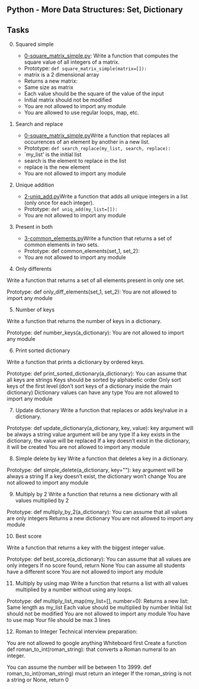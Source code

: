 ## Python - More Data Structures: Set, Dictionary

## Tasks

0. Squared simple
	- [0-square_matrix_simple.py](https://github.com/Callistus25/alx-higher_level_programming/blob/master/0x04-python-more_data_structures/0-square_matrix_simple.py): Write a function that computes the square value of all integers of a matrix.
	- Prototype: `def square_matrix_simple(matrix=[]):`
	- matrix is a 2 dimensional array
	- Returns a new matrix:
	- Same size as matrix
	- Each value should be the square of the value of the input
	- Initial matrix should not be modified
	- You are not allowed to import any module
	- You are allowed to use regular loops, map, etc.

1. Search and replace

	- [0-square_matrix_simple.py](https://github.com/Callistus25/alx-higher_level_programming/blob/master/0x04-python-more_data_structures/1-search_replace.py)Write a function that replaces all occurrences of an element by another in a new list.
	- Prototype: `def search_replace(my_list, search, replace):`
	- `my_list' is the initial list
	- search is the element to replace in the list
	- replace is the new element
	- You are not allowed to import any module

2. Unique addition
	- [2-uniq_add.py](https://github.com/Callistus25/alx-higher_level_programming/blob/master/0x04-python-more_data_structures/2-uniq_add.py)Write a function that adds all unique integers in a list (only once for each integer).
	- Prototype: `def uniq_add(my_list=[]):`
	- You are not allowed to import any module

3. Present in both
	- [3-common_elements.py](https://github.com/Callistus25/alx-higher_level_programming/blob/master/0x04-python-more_data_structures/3-common_elements.py)Write a function that returns a set of common elements in two sets.
	- Prototype: def common_elements(set_1, set_2):
	- You are not allowed to import any module

4. Only differents

Write a function that returns a set of all elements present in only one set.

Prototype: def only_diff_elements(set_1, set_2):
You are not allowed to import any module

5. Number of keys

Write a function that returns the number of keys in a dictionary.

Prototype: def number_keys(a_dictionary):
You are not allowed to import any module

6. Print sorted dictionary

Write a function that prints a dictionary by ordered keys.

Prototype: def print_sorted_dictionary(a_dictionary):
You can assume that all keys are strings
Keys should be sorted by alphabetic order
Only sort keys of the first level (don’t sort keys of a dictionary inside the main dictionary)
Dictionary values can have any type
You are not allowed to import any module

7. Update dictionary
Write a function that replaces or adds key/value in a dictionary.

Prototype: def update_dictionary(a_dictionary, key, value):
key argument will be always a string
value argument will be any type
If a key exists in the dictionary, the value will be replaced
If a key doesn’t exist in the dictionary, it will be created
You are not allowed to import any module

8. Simple delete by key
Write a function that deletes a key in a dictionary.

Prototype: def simple_delete(a_dictionary, key=""):
key argument will be always a string
If a key doesn’t exist, the dictionary won’t change
You are not allowed to import any module

9. Multiply by 2
Write a function that returns a new dictionary with all values multiplied by 2

Prototype: def multiply_by_2(a_dictionary):
You can assume that all values are only integers
Returns a new dictionary
You are not allowed to import any module

10. Best score

Write a function that returns a key with the biggest integer value.

Prototype: def best_score(a_dictionary):
You can assume that all values are only integers
If no score found, return None
You can assume all students have a different score
You are not allowed to import any module

11. Multiply by using map
Write a function that returns a list with all values multiplied by a number without using any loops.

Prototype: def multiply_list_map(my_list=[], number=0):
Returns a new list:
Same length as my_list
Each value should be multiplied by number
Initial list should not be modified
You are not allowed to import any module
You have to use map
Your file should be max 3 lines

12. Roman to Integer
Technical interview preparation:

You are not allowed to google anything
Whiteboard first
Create a function def roman_to_int(roman_string): that converts a Roman numeral to an integer.

You can assume the number will be between 1 to 3999.
def roman_to_int(roman_string) must return an integer
If the roman_string is not a string or None, return 0



